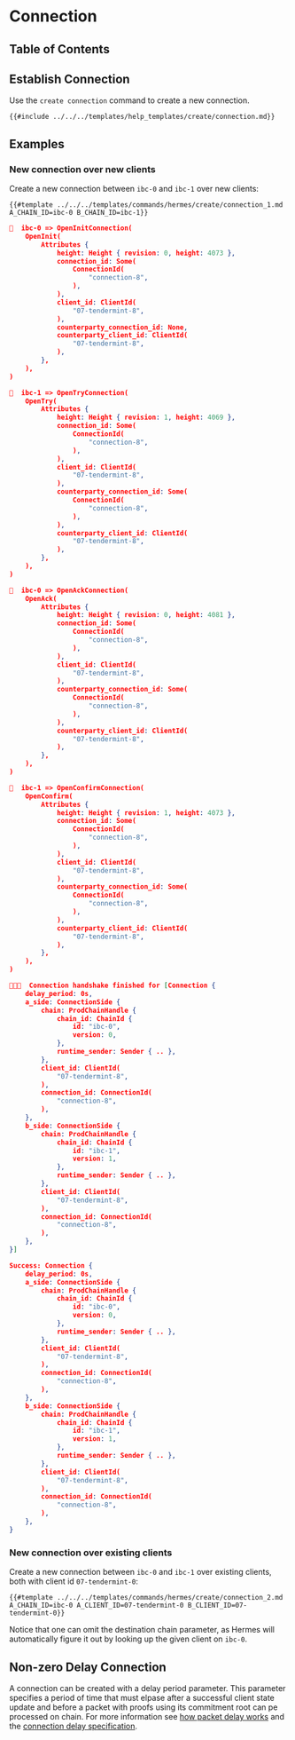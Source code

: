 # Connection

## Table of Contents

<!-- toc -->

## Establish Connection
Use the `create connection` command to create a new connection.

```shell
{{#include ../../../templates/help_templates/create/connection.md}}
```

## Examples

### New connection over new clients

Create a new connection between `ibc-0` and `ibc-1` over new clients:

```shell
{{#template ../../../templates/commands/hermes/create/connection_1.md A_CHAIN_ID=ibc-0 B_CHAIN_ID=ibc-1}}
```

```json
🥂  ibc-0 => OpenInitConnection(
    OpenInit(
        Attributes {
            height: Height { revision: 0, height: 4073 },
            connection_id: Some(
                ConnectionId(
                    "connection-8",
                ),
            ),
            client_id: ClientId(
                "07-tendermint-8",
            ),
            counterparty_connection_id: None,
            counterparty_client_id: ClientId(
                "07-tendermint-8",
            ),
        },
    ),
)

🥂  ibc-1 => OpenTryConnection(
    OpenTry(
        Attributes {
            height: Height { revision: 1, height: 4069 },
            connection_id: Some(
                ConnectionId(
                    "connection-8",
                ),
            ),
            client_id: ClientId(
                "07-tendermint-8",
            ),
            counterparty_connection_id: Some(
                ConnectionId(
                    "connection-8",
                ),
            ),
            counterparty_client_id: ClientId(
                "07-tendermint-8",
            ),
        },
    ),
)

🥂  ibc-0 => OpenAckConnection(
    OpenAck(
        Attributes {
            height: Height { revision: 0, height: 4081 },
            connection_id: Some(
                ConnectionId(
                    "connection-8",
                ),
            ),
            client_id: ClientId(
                "07-tendermint-8",
            ),
            counterparty_connection_id: Some(
                ConnectionId(
                    "connection-8",
                ),
            ),
            counterparty_client_id: ClientId(
                "07-tendermint-8",
            ),
        },
    ),
)

🥂  ibc-1 => OpenConfirmConnection(
    OpenConfirm(
        Attributes {
            height: Height { revision: 1, height: 4073 },
            connection_id: Some(
                ConnectionId(
                    "connection-8",
                ),
            ),
            client_id: ClientId(
                "07-tendermint-8",
            ),
            counterparty_connection_id: Some(
                ConnectionId(
                    "connection-8",
                ),
            ),
            counterparty_client_id: ClientId(
                "07-tendermint-8",
            ),
        },
    ),
)

🥂🥂🥂  Connection handshake finished for [Connection {
    delay_period: 0s,
    a_side: ConnectionSide {
        chain: ProdChainHandle {
            chain_id: ChainId {
                id: "ibc-0",
                version: 0,
            },
            runtime_sender: Sender { .. },
        },
        client_id: ClientId(
            "07-tendermint-8",
        ),
        connection_id: ConnectionId(
            "connection-8",
        ),
    },
    b_side: ConnectionSide {
        chain: ProdChainHandle {
            chain_id: ChainId {
                id: "ibc-1",
                version: 1,
            },
            runtime_sender: Sender { .. },
        },
        client_id: ClientId(
            "07-tendermint-8",
        ),
        connection_id: ConnectionId(
            "connection-8",
        ),
    },
}]

Success: Connection {
    delay_period: 0s,
    a_side: ConnectionSide {
        chain: ProdChainHandle {
            chain_id: ChainId {
                id: "ibc-0",
                version: 0,
            },
            runtime_sender: Sender { .. },
        },
        client_id: ClientId(
            "07-tendermint-8",
        ),
        connection_id: ConnectionId(
            "connection-8",
        ),
    },
    b_side: ConnectionSide {
        chain: ProdChainHandle {
            chain_id: ChainId {
                id: "ibc-1",
                version: 1,
            },
            runtime_sender: Sender { .. },
        },
        client_id: ClientId(
            "07-tendermint-8",
        ),
        connection_id: ConnectionId(
            "connection-8",
        ),
    },
}
```

### New connection over existing clients

Create a new connection between `ibc-0` and `ibc-1` over existing clients,
both with client id `07-tendermint-0`:

```shell
{{#template ../../../templates/commands/hermes/create/connection_2.md A_CHAIN_ID=ibc-0 A_CLIENT_ID=07-tendermint-0 B_CLIENT_ID=07-tendermint-0}}
```

Notice that one can omit the destination chain parameter, as Hermes will automatically
figure it out by looking up the given client on `ibc-0`.

## Non-zero Delay Connection

A connection can be created with a delay period parameter. This parameter specifies a period of time that must elpase after a successful client state update and before a packet with proofs using its commitment root can pe processed on chain. For more information see [how packet delay works](../relaying/index.md#packet-delay) and the [connection delay specification](https://github.com/cosmos/ibc/tree/master/spec/core/ics-003-connection-semantics).
